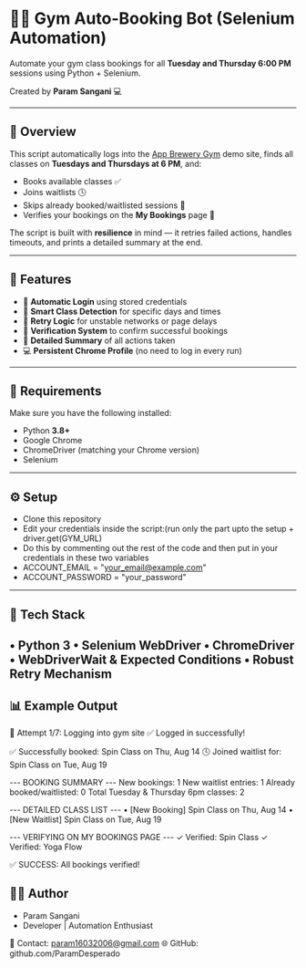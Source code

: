 # 🏋️‍♂️ Gym Auto-Booking Bot (Selenium Automation)
Automate your gym class bookings for all **Tuesday and Thursday 6:00 PM** sessions using Python + Selenium.

Created by **Param Sangani** 💻  

---

## 🚀 Overview
This script automatically logs into the [App Brewery Gym](https://appbrewery.github.io/gym/) demo site, finds all classes on **Tuesdays and Thursdays at 6 PM**, and:
- Books available classes ✅  
- Joins waitlists 🕓  
- Skips already booked/waitlisted sessions 🚫  
- Verifies your bookings on the **My Bookings** page 🧾  

The script is built with **resilience** in mind — it retries failed actions, handles timeouts, and prints a detailed summary at the end.

---

## 🧩 Features
- 🔐 **Automatic Login** using stored credentials  
- 📅 **Smart Class Detection** for specific days and times  
- 💪 **Retry Logic** for unstable networks or page delays  
- 🧠 **Verification System** to confirm successful bookings  
- 🧾 **Detailed Summary** of all actions taken  
- 💻 **Persistent Chrome Profile** (no need to log in every run)

---

## 🧰 Requirements
Make sure you have the following installed:

- Python **3.8+**
- Google Chrome
- ChromeDriver (matching your Chrome version)
- Selenium
---

## ⚙️ Setup
- Clone this repository
- Edit your credentials inside the script:(run only the part upto the setup + driver.get(GYM_URL)
- Do this by commenting out the rest of the code and then put in your credentials in these two variables
- ACCOUNT_EMAIL = "your_email@example.com"
- ACCOUNT_PASSWORD = "your_password"
---
## 🧩 Tech Stack
•	Python 3
•	Selenium WebDriver
•	ChromeDriver
•	WebDriverWait & Expected Conditions
•	Robust Retry Mechanism
---

## 📊 Example Output
🔁 Attempt 1/7: Logging into gym site
✅ Logged in successfully!

✅ Successfully booked: Spin Class on Thu, Aug 14
🕓 Joined waitlist for: Spin Class on Tue, Aug 19

--- BOOKING SUMMARY ---
New bookings: 1
New waitlist entries: 1
Already booked/waitlisted: 0
Total Tuesday & Thursday 6pm classes: 2

--- DETAILED CLASS LIST ---
  • [New Booking] Spin Class on Thu, Aug 14
  • [New Waitlist] Spin Class on Tue, Aug 19

--- VERIFYING ON MY BOOKINGS PAGE ---
  ✓ Verified: Spin Class
  ✓ Verified: Yoga Flow

✅ SUCCESS: All bookings verified!

## 🧑‍💻 Author

- Param Sangani
- Developer | Automation Enthusiast

📧 Contact: param16032006@gmail.com
🌐 GitHub: github.com/ParamDesperado
  
